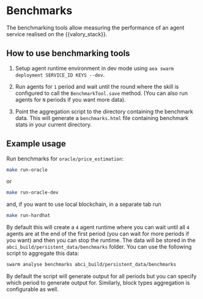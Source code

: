 # Benchmarks

The benchmarking tools allow measuring the performance of an agent service realised on the {{valory_stack}}.

## How to use benchmarking tools

1. Setup agent runtime environment in dev mode using `aea swarm deployment SERVICE_ID KEYS --dev`.

2. Run agents for `1` period and wait until the round where the skill is configured to call the `BenchmarkTool.save` method. (You can also run agents for `N` periods if you want more data).

3. Point the aggregation script to the directory containing the benchmark data. This will generate a `benchmarks.html` file containing benchmark stats in your current directory.

## Example usage

Run benchmarks for `oracle/price_estimation`:

```bash
make run-oracle
```
or
```bash
make run-oracle-dev
```

and, if you want to use local blockchain, in a separate tab run

```bash
make run-hardhat
```

By default this will create a `4` agent runtime where you can wait until all `4` agents are at the end of the first period (you can wait for more periods if you want) and then you can stop the runtime. The data will be stored in the `abci_build/persistent_data/benchmarks` folder. You can use the following script to aggregate this data:

```bash
swarm analyse benchmarks abci_build/persistent_data/benchmarks
```

By default the script will generate output for all periods but you can specify which period to generate output for. Similarly, block types aggregation is configurable as well.
